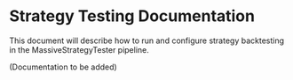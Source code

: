 # Strategy Testing Documentation

This document will describe how to run and configure strategy backtesting in the MassiveStrategyTester pipeline.

(Documentation to be added)
